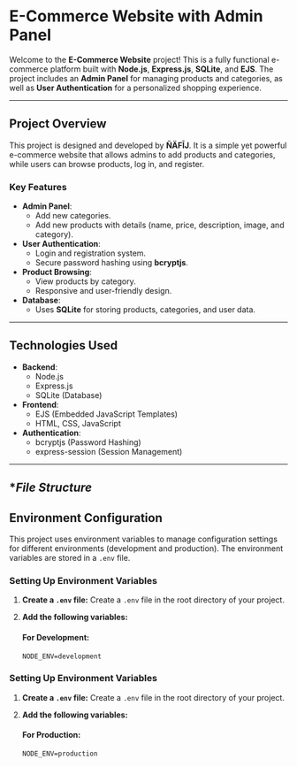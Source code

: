 # E-Commerce Website with Admin Panel

Welcome to the **E-Commerce Website** project! This is a fully functional e-commerce platform built with **Node.js**, **Express.js**, **SQLite**, and **EJS**. The project includes an **Admin Panel** for managing products and categories, as well as **User Authentication** for a personalized shopping experience.

---

## **Project Overview**

This project is designed and developed by **ÑÄFĪJ**. It is a simple yet powerful e-commerce website that allows admins to add products and categories, while users can browse products, log in, and register.

### **Key Features**
- **Admin Panel**:
  - Add new categories.
  - Add new products with details (name, price, description, image, and category).
- **User Authentication**:
  - Login and registration system.
  - Secure password hashing using **bcryptjs**.
- **Product Browsing**:
  - View products by category.
  - Responsive and user-friendly design.
- **Database**:
  - Uses **SQLite** for storing products, categories, and user data.

---

## **Technologies Used**

- **Backend**:
  - Node.js
  - Express.js
  - SQLite (Database)
- **Frontend**:
  - EJS (Embedded JavaScript Templates)
  - HTML, CSS, JavaScript
- **Authentication**:
  - bcryptjs (Password Hashing)
  - express-session (Session Management)

---

## **File Structure*

## Environment Configuration

This project uses environment variables to manage configuration settings for different environments (development and production). The environment variables are stored in a `.env` file.

### Setting Up Environment Variables

1. **Create a `.env` file:**
   Create a `.env` file in the root directory of your project.

2. **Add the following variables:**

   #### For Development:
   ```env
   NODE_ENV=development

### Setting Up Environment Variables

1. **Create a `.env` file:**
   Create a `.env` file in the root directory of your project.

2. **Add the following variables:**

   #### For Production:
   ```env
   NODE_ENV=production
